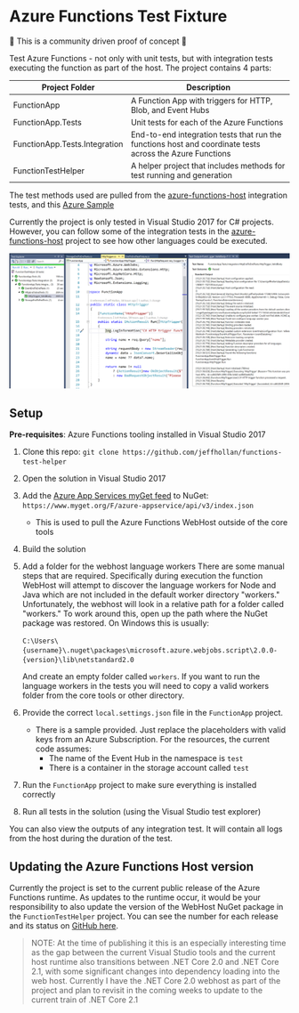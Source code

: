 # Azure Functions Test Fixture

🚧 This is a community driven proof of concept 🚧

Test Azure Functions - not only with unit tests, but with integration tests executing the function as part of the host.  The project contains 4 parts:

|Project Folder|Description|
|--|--|
|FunctionApp|A Function App with triggers for HTTP, Blob, and Event Hubs|
|FunctionApp.Tests|Unit tests for each of the Azure Functions|
|FunctionApp.Tests.Integration|End-to-end integration tests that run the functions host and coordinate tests across the Azure Functions|
|FunctionTestHelper|A helper project that includes methods for test running and generation|

The test methods used are pulled from the [azure-functions-host](https://github.com/Azure/azure-functions-host/tree/dev/test/WebJobs.Script.Tests.Integration) integration tests, and this [Azure Sample](https://github.com/Azure-Samples/functions-unittesting-sample)

Currently the project is only tested in Visual Studio 2017 for C# projects.  However, you can follow some of the integration tests in the [azure-functions-host](https://github.com/Azure/azure-functions-host/tree/dev/test/WebJobs.Script.Tests.Integration/WebHostEndToEnd) project to see how other languages could be executed.

![screenshot](assets/screenshot.png)

## Setup

**Pre-requisites**: Azure Functions tooling installed in Visual Studio 2017

1. Clone this repo: `git clone https://github.com/jeffhollan/functions-test-helper`
1. Open the solution in Visual Studio 2017
1. Add the [Azure App Services myGet feed](https://myget.org/gallery/azure-appservice) to NuGet: `https://www.myget.org/F/azure-appservice/api/v3/index.json`
    * This is used to pull the Azure Functions WebHost outside of the core tools
1. Build the solution
1. Add a folder for the webhost language workers
    There are some manual steps that are required.  Specifically during execution the function WebHost will attempt to discover the language workers for Node and Java which are not included in the default worker directory "workers."  Unfortunately, the webhost will look in a relative path for a folder called "workers."  To work around this, open up the path where the NuGet package was restored. On Windows this is usually:

    `C:\Users\{username}\.nuget\packages\microsoft.azure.webjobs.script\2.0.0-{version}\lib\netstandard2.0`

    And create an empty folder called `workers`.  If you want to run the language workers in the tests you will need to copy a valid workers folder from the core tools or other directory.  
1. Provide the correct `local.settings.json` file in the `FunctionApp` project.
    * There is a sample provided.  Just replace the placeholders with valid keys from an Azure Subscription.  For the resources, the current code assumes:
        - The name of the Event Hub in the namespace is `test`
        - There is a container in the storage account called `test`
1. Run the `FunctionApp` project to make sure everything is installed correctly
1. Run all tests in the solution (using the Visual Studio test explorer)

You can also view the outputs of any integration test.  It will contain all logs from the host during the duration of the test.

## Updating the Azure Functions Host version

Currently the project is set to the current public release of the Azure Functions runtime.  As updates to the runtime occur, it would be your responsibility to also update the version of the WebHost NuGet package in the `FunctionTestHelper` project.  You can see the number for each release and its status on [GitHub here](https://github.com/Azure/azure-functions-host/releases).

> NOTE: At the time of publishing it this is an especially interesting time as the gap between the current Visual Studio tools and the current host runtime also transitions between .NET Core 2.0 and .NET Core 2.1, with some significant changes into dependency loading into the web host.  Currently I have the .NET Core 2.0 webhost as part of the project and plan to revisit in the coming weeks to update to the current train of .NET Core 2.1